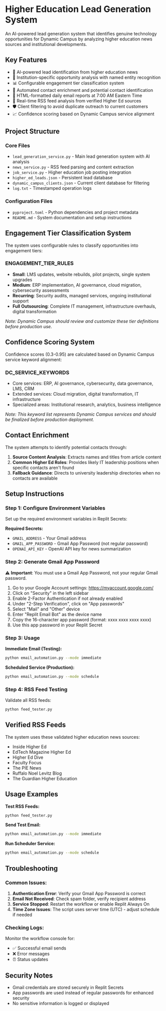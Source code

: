 # Higher Education Lead Generation System

An AI-powered lead generation system that identifies genuine technology opportunities for Dynamic Campus by analyzing higher education news sources and institutional developments.

## Key Features

- 🧠 AI-powered lead identification from higher education news
- 🎯 Institution-specific opportunity analysis with named entity recognition
- 📊 Configurable engagement tier classification system
- 👥 Automated contact enrichment and potential contact identification
- 📧 HTML-formatted daily email reports at 7:00 AM Eastern Time
- 🔗 Real-time RSS feed analysis from verified Higher Ed sources
- 🛡️ Client filtering to avoid duplicate outreach to current customers
- 📈 Confidence scoring based on Dynamic Campus service alignment

## Project Structure

### Core Files
- `lead_generation_service.py` - Main lead generation system with AI analysis
- `news_service.py` - RSS feed parsing and content extraction
- `job_service.py` - Higher education job posting integration
- `higher_ed_leads.json` - Persistent lead database
- `dynamic_campus_clients.json` - Current client database for filtering
- `log.txt` - Timestamped operation logs

### Configuration Files
- `pyproject.toml` - Python dependencies and project metadata
- `README.md` - System documentation and setup instructions

## Engagement Tier Classification System

The system uses configurable rules to classify opportunities into engagement tiers:

### ENGAGEMENT_TIER_RULES
- **Small**: LMS updates, website rebuilds, pilot projects, single system upgrades
- **Medium**: ERP implementation, AI governance, cloud migration, cybersecurity assessments
- **Recurring**: Security audits, managed services, ongoing institutional support
- **Full Outsourcing**: Complete IT management, infrastructure overhauls, digital transformation

*Note: Dynamic Campus should review and customize these tier definitions before production use.*

## Confidence Scoring System

Confidence scores (0.3-0.95) are calculated based on Dynamic Campus service keyword alignment:

### DC_SERVICE_KEYWORDS
- Core services: ERP, AI governance, cybersecurity, data governance, LMS, CRM
- Extended services: Cloud migration, digital transformation, IT infrastructure
- Specialized areas: Institutional research, analytics, business intelligence

*Note: This keyword list represents Dynamic Campus services and should be finalized before production deployment.*

## Contact Enrichment

The system attempts to identify potential contacts through:
1. **Source Content Analysis**: Extracts names and titles from article content
2. **Common Higher Ed Roles**: Provides likely IT leadership positions when specific contacts aren't found
3. **Fallback Guidance**: Directs to university leadership directories when no contacts are available

## Setup Instructions

### Step 1: Configure Environment Variables

Set up the required environment variables in Replit Secrets:

**Required Secrets:**
- `GMAIL_ADDRESS` - Your Gmail address
- `GMAIL_APP_PASSWORD` - Gmail App Password (not regular password)
- `OPENAI_API_KEY` - OpenAI API key for news summarization

### Step 2: Generate Gmail App Password

⚠️ **Important**: You must use a Gmail App Password, not your regular Gmail password.

1. Go to your Google Account settings: https://myaccount.google.com/
2. Click on "Security" in the left sidebar
3. Enable 2-Factor Authentication if not already enabled
4. Under "2-Step Verification", click on "App passwords"
5. Select "Mail" and "Other" device
6. Enter "Replit Email Bot" as the device name
7. Copy the 16-character app password (format: xxxx xxxx xxxx xxxx)
8. Use this app password in your Replit Secret

### Step 3: Usage

**Immediate Email (Testing):**
```bash
python email_automation.py --mode immediate
```

**Scheduled Service (Production):**
```bash
python email_automation.py --mode schedule
```

### Step 4: RSS Feed Testing

Validate all RSS feeds:
```bash
python feed_tester.py
```

## Verified RSS Feeds

The system uses these validated higher education news sources:
- Inside Higher Ed
- EdTech Magazine Higher Ed  
- Higher Ed Dive
- Faculty Focus
- The PIE News
- Ruffalo Noel Levitz Blog
- The Guardian Higher Education

## Usage Examples

**Test RSS Feeds:**
```bash
python feed_tester.py
```

**Send Test Email:**
```bash
python email_automation.py --mode immediate
```

**Run Scheduler Service:**
```bash
python email_automation.py --mode schedule
```

## Troubleshooting

### Common Issues:

1. **Authentication Error**: Verify your Gmail App Password is correct
2. **Email Not Received**: Check spam folder, verify recipient address
3. **Service Stopped**: Restart the workflow or enable Replit Always On
4. **Time Zone Issues**: The script uses server time (UTC) - adjust schedule if needed

### Checking Logs:

Monitor the workflow console for:
- ✅ Successful email sends
- ❌ Error messages
- ⏰ Status updates

## Security Notes

- Gmail credentials are stored securely in Replit Secrets
- App passwords are used instead of regular passwords for enhanced security
- No sensitive information is logged or displayed
   